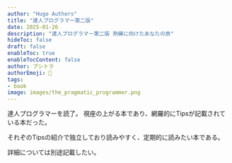 ```yaml
---
author: "Hugo Authors"
title: "達人プログラマー第二版"
date: 2025-01-26
description: "達人プログラマー第二版 熟練に向けたあなたの旅"
hideToc: false
draft: false
enableToc: true
enableTocContent: false
author: ブシトラ
authorEmoji: 🐯
tags:
- book
image: images/the_pragmatic_programmer.png
---
```


達人プログラマーを読了。
視座の上がる本であり、網羅的にTipsが記載されている本だった。

それぞのTipsの紹介で独立しており読みやすく、定期的に読みたい本である。

詳細については別途記載したい。
